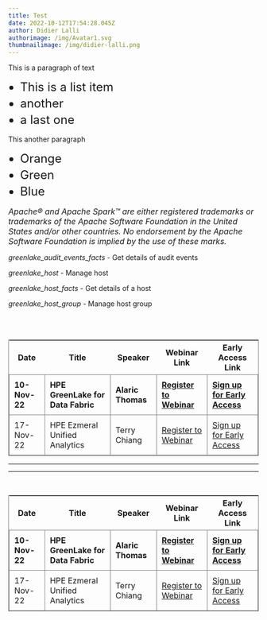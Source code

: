 ```yaml
---
title: Test
date: 2022-10-12T17:54:28.045Z
author: Didier Lalli
authorimage: /img/Avatar1.svg
thumbnailimage: /img/didier-lalli.png
---
```

<style>
ul li{
 font-size:24px;
}
i { 
  color: grey; }
</style>

<style>
li {
    font-size: 27px;
    line-height: 33px;
    max-width: none;
}
</style>

This is a paragraph of text

* This is a list item
* another
* a last one

This another paragraph

* Orange
* Green
* Blue

<font size="3"> *Apache® and Apache Spark™ are either registered trademarks or trademarks of the Apache Software Foundation in the United States and/or other countries. No endorsement by the Apache Software Foundation is implied by the use of these marks.* </font>

*greenlake\_audit\_events\_facts* - Get details of audit events

*greenlake\_host* - Manage host

*greenlake\_host\_facts -* Get details of a host

*greenlake\_host\_group -* Manage host group

<br />
 ﻿   
<style>
table {
    display: block;
    width: max-content !important;
    max-width: 100%;
    overflow: auto;
     -webkit-box-shadow: none;
    -moz-box-shadow: none;
    box-shadow: none;
    border:1px solid grey;
}
td {
   -webkit-box-shadow: none;
    -moz-box-shadow: none;
    box-shadow: none;
    border:1px solid grey;
    text-align: left !important;
     font-weight: normal !important;
    padding: 10px !important;
}
thead tr:first-child td {
  -webkit-box-shadow: none;
  -moz-box-shadow: none;
  box-shadow: none;
  border:1px solid grey;
  text-align: center !important;
  padding: 20px !important;
  font-weight: bold !important;
}
</style>

| Date          | Title                             | Speaker           | Webinar Link                                                                                            | Early Access Link                                                                         |
| ------------- | --------------------------------- | ----------------- | ------------------------------------------------------------------------------------------------------- | ----------------------------------------------------------------------------------------- |
| **10-Nov-22** | **HPE GreenLake for Data Fabric** | **Alaric Thomas** | **[Register to Webinar](https://hpe.zoom.us/webinar/register/1016631597484/WN_xLR2ynonSi6SojUswkVmRw)** | **[Sign up for Early Access](https://connect.hpe.com/HPEGreenLakeEarlyAccessDataFabric)** |
| 17-Nov-22     | HPE Ezmeral Unified Analytics     | Terry Chiang      | [Register to Webinar](https://hpe.zoom.us/webinar/register/7516631596092/WN_qEWHxuucTa-UilEnOqmByg)     | [Sign up for Early Access](https://connect.hpe.com/HPEEzmeralEarlyAccessUnifiedAnalytics) |



- - -   


 
- - -

<br />

| Date          | Title                             | Speaker           | Webinar Link                                                                                            | Early Access Link                                                                         |
| ------------- | --------------------------------- | ----------------- | ------------------------------------------------------------------------------------------------------- | ----------------------------------------------------------------------------------------- |
| **10-Nov-22** | **HPE GreenLake for Data Fabric** | **Alaric Thomas** | **[Register to Webinar](https://hpe.zoom.us/webinar/register/1016631597484/WN_xLR2ynonSi6SojUswkVmRw)** | **[Sign up for Early Access](https://connect.hpe.com/HPEGreenLakeEarlyAccessDataFabric)** |
| 17-Nov-22     | HPE Ezmeral Unified Analytics     | Terry Chiang      | [Register to Webinar](https://hpe.zoom.us/webinar/register/7516631596092/WN_qEWHxuucTa-UilEnOqmByg)     | [Sign up for Early Access](https://connect.hpe.com/HPEEzmeralEarlyAccessUnifiedAnalytics) |
